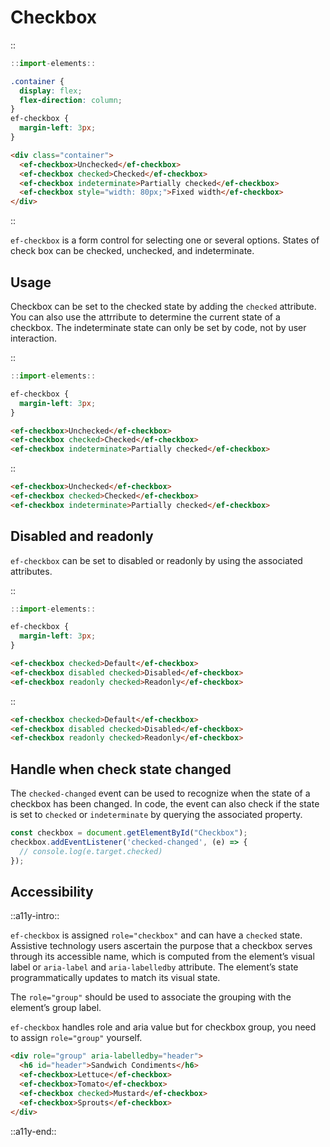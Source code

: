 <!--
type: page
title: Checkbox
location: ./elements/checkbox
layout: default
-->

# Checkbox

::
```javascript
::import-elements::
```
```css
.container {
  display: flex;
  flex-direction: column;
}
ef-checkbox {
  margin-left: 3px;
}
```
```html
<div class="container">
  <ef-checkbox>Unchecked</ef-checkbox>
  <ef-checkbox checked>Checked</ef-checkbox>
  <ef-checkbox indeterminate>Partially checked</ef-checkbox>
  <ef-checkbox style="width: 80px;">Fixed width</ef-checkbox>
</div>
```
::

`ef-checkbox` is a form control for selecting one or several options. States of check box can be checked, unchecked, and indeterminate.

## Usage
Checkbox can be set to the checked state by adding the `checked` attribute. You can also use the attrribute to determine the current state of a checkbox. The indeterminate state can only be set by code, not by user interaction.

::
```javascript
::import-elements::
```
```css
ef-checkbox {
  margin-left: 3px;
}
```
```html
<ef-checkbox>Unchecked</ef-checkbox>
<ef-checkbox checked>Checked</ef-checkbox>
<ef-checkbox indeterminate>Partially checked</ef-checkbox>
```
::

```html
<ef-checkbox>Unchecked</ef-checkbox>
<ef-checkbox checked>Checked</ef-checkbox>
<ef-checkbox indeterminate>Partially checked</ef-checkbox>
```

## Disabled and readonly
`ef-checkbox` can be set to disabled or readonly by using the associated attributes.

::
```javascript
::import-elements::
```
```css
ef-checkbox {
  margin-left: 3px;
}
```
```html
<ef-checkbox checked>Default</ef-checkbox>
<ef-checkbox disabled checked>Disabled</ef-checkbox>
<ef-checkbox readonly checked>Readonly</ef-checkbox>
```
::

```html
<ef-checkbox checked>Default</ef-checkbox>
<ef-checkbox disabled checked>Disabled</ef-checkbox>
<ef-checkbox readonly checked>Readonly</ef-checkbox>
```

## Handle when check state changed
The `checked-changed` event can be used to recognize when the state of a checkbox has been changed. In code, the event can also check if the state is set to `checked` or `indeterminate` by querying the associated property.

```javascript
const checkbox = document.getElementById("Checkbox");
checkbox.addEventListener('checked-changed', (e) => {
  // console.log(e.target.checked)
});
```

## Accessibility
::a11y-intro::

`ef-checkbox` is assigned `role="checkbox"` and can have a `checked` state. Assistive technology users ascertain the purpose that a checkbox serves through its accessible name, which is computed from the element’s visual label or `aria-label` and `aria-labelledby` attribute. The element’s state programmatically updates to match its visual state. 

The `role="group"` should be used to associate the grouping with the element’s group label. 

`ef-checkbox` handles role and aria value but for checkbox group, you need to assign `role="group"` yourself.

```html
<div role="group" aria-labelledby="header">
  <h6 id="header">Sandwich Condiments</h6>  
  <ef-checkbox>Lettuce</ef-checkbox>
  <ef-checkbox>Tomato</ef-checkbox>
  <ef-checkbox checked>Mustard</ef-checkbox>
  <ef-checkbox>Sprouts</ef-checkbox>
</div>
```

::a11y-end::

